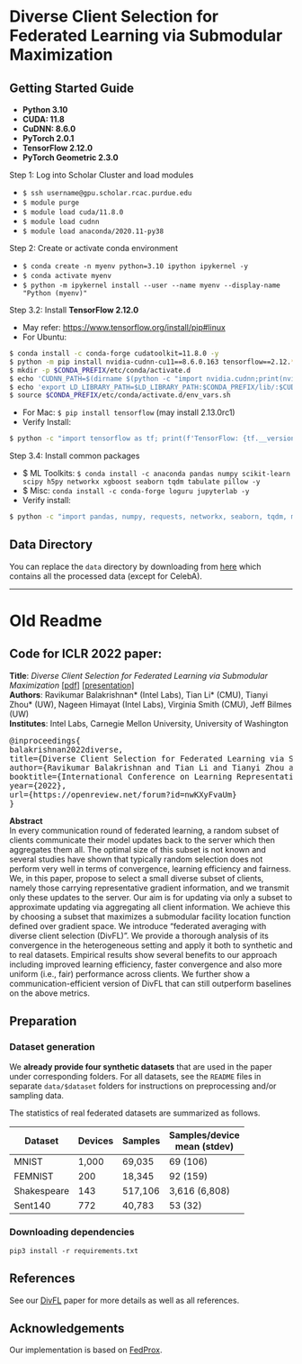 # Diverse Client Selection for Federated Learning via Submodular Maximization

## Getting Started Guide
* **Python 3.10**
* **CUDA: 11.8**
* **CuDNN: 8.6.0**
* **PyTorch 2.0.1**
* **TensorFlow 2.12.0**
* **PyTorch Geometric 2.3.0**

Step 1: Log into Scholar Cluster and load modules
* `$ ssh username@gpu.scholar.rcac.purdue.edu`
* `$ module purge`
* `$ module load cuda/11.8.0`
* `$ module load cudnn`
* `$ module load anaconda/2020.11-py38`

Step 2: Create or activate conda environment
* `$ conda create -n myenv python=3.10 ipython ipykernel -y`
* `$ conda activate myenv`
* `$ python -m ipykernel install --user --name myenv --display-name "Python (myenv)"`

Step 3.2: Install **TensorFlow 2.12.0**
* May refer: https://www.tensorflow.org/install/pip#linux
* For Ubuntu:
```bash
$ conda install -c conda-forge cudatoolkit=11.8.0 -y
$ python -m pip install nvidia-cudnn-cu11==8.6.0.163 tensorflow==2.12.*
$ mkdir -p $CONDA_PREFIX/etc/conda/activate.d
$ echo 'CUDNN_PATH=$(dirname $(python -c "import nvidia.cudnn;print(nvidia.cudnn.__file__)"))' >> $CONDA_PREFIX/etc/conda/activate.d/env_vars.sh
$ echo 'export LD_LIBRARY_PATH=$LD_LIBRARY_PATH:$CONDA_PREFIX/lib/:$CUDNN_PATH/lib' >> $CONDA_PREFIX/etc/conda/activate.d/env_vars.sh
$ source $CONDA_PREFIX/etc/conda/activate.d/env_vars.sh
```
* For Mac: `$ pip install tensorflow` (may install 2.13.0rc1)
* Verify Install:
```bash
$ python -c "import tensorflow as tf; print(f'TensorFlow: {tf.__version__}\nCUDA devices: {tf.config.list_physical_devices(\"GPU\")}')"
```

Step 3.4: Install common packages
* $ ML Toolkits: `$ conda install -c anaconda pandas numpy scikit-learn scipy h5py networkx xgboost seaborn tqdm tabulate pillow -y`
* $ Misc: `conda install -c conda-forge loguru jupyterlab -y`
* Verify install:
```bash
$ python -c "import pandas, numpy, requests, networkx, seaborn, tqdm, matplotlib, sklearn, loguru; print ('Done')"
```

## Data Directory
You can replace the `data` directory by downloading from [here](https://purdue0-my.sharepoint.com/:u:/g/personal/gchoudha_purdue_edu/ESL4_QIds8JLk36JqVXKNKkBGey4fWQGPaqESJjRYujs-w?e=JmJcnS) which contains all the processed data (except for CelebA).


-----
# Old Readme


## Code for ICLR 2022 paper:

<b>Title</b>: <i>Diverse Client Selection for Federated Learning via Submodular Maximization</i> <a href="https://openreview.net/pdf?id=nwKXyFvaUm">[pdf]</a> <a href="https://iclr.cc/virtual/2022/poster/7047">[presentation]</a>\
<b>Authors</b>: Ravikumar Balakrishnan* (Intel Labs), Tian Li* (CMU), Tianyi Zhou* (UW), Nageen Himayat (Intel Labs), Virginia Smith (CMU), Jeff Bilmes (UW)\
<b>Institutes</b>: Intel Labs, Carnegie Mellon University, University of Washington

<pre>
@inproceedings{
balakrishnan2022diverse,
title={Diverse Client Selection for Federated Learning via Submodular Maximization},
author={Ravikumar Balakrishnan and Tian Li and Tianyi Zhou and Nageen Himayat and Virginia Smith and Jeff Bilmes},
booktitle={International Conference on Learning Representations},
year={2022},
url={https://openreview.net/forum?id=nwKXyFvaUm}
}</pre>


<b>Abstract</b>\
In every communication round of federated learning, a random subset of clients communicate their model updates back to the server which then aggregates them all. The optimal size of this subset is not known and several studies have shown that typically random selection does not perform very well in terms of convergence, learning efficiency and fairness. We, in this paper, propose to select a small diverse subset of clients, namely those carrying representative gradient information, and we transmit only these updates to the server. Our aim is for updating via only a subset to approximate updating via aggregating all client information. We achieve this by choosing a subset that maximizes a submodular facility location function defined over gradient space. We introduce “federated averaging with diverse client selection (DivFL)”. We provide a thorough analysis of its convergence in the heterogeneous setting and apply it both to synthetic and to real datasets. Empirical results show several benefits to our approach including improved learning efficiency, faster convergence and also more uniform (i.e., fair) performance across clients. We further show a communication-efficient version of DivFL that can still outperform baselines on the above metrics.

## Preparation

### Dataset generation

We **already provide four synthetic datasets** that are used in the paper under corresponding folders. For all datasets, see the `README` files in separate `data/$dataset` folders for instructions on preprocessing and/or sampling data.

The statistics of real federated datasets are summarized as follows.

<center>

| Dataset       | Devices         | Samples|Samples/device <br> mean (stdev) |
| ------------- |-------------| -----| ---|
| MNIST      | 1,000 | 69,035 | 69 (106)| 
| FEMNIST     | 200      |   18,345 | 92 (159)|
| Shakespeare | 143    |    517,106 | 3,616 (6,808)|
| Sent140| 772      |    40,783 | 53 (32)|

</center>

### Downloading dependencies

```
pip3 install -r requirements.txt  
```

## References
See our [DivFL](https://openreview.net/pdf?id=nwKXyFvaUm) paper for more details as well as all references.

## Acknowledgements
Our implementation is based on [FedProx](https://github.com/litian96/FedProx).
